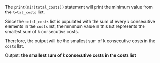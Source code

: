 The `print(min(total_costs))` statement will print the minimum value from the `total_costs` list.

Since the `total_costs` list is populated with the sum of every k consecutive elements in the `costs` list, the minimum value in this list represents the smallest sum of k consecutive costs.

Therefore, the output will be the smallest sum of k consecutive costs in the `costs` list.

Output: **the smallest sum of k consecutive costs in the costs list**